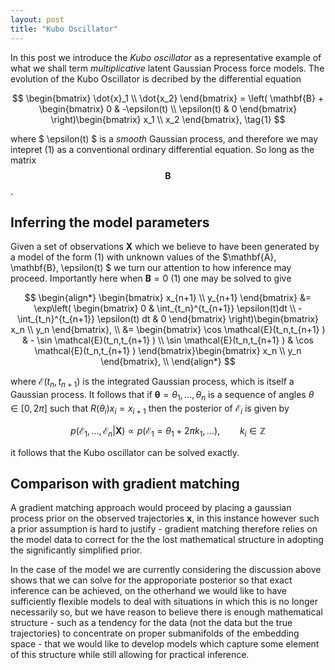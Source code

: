 ```yaml
---
layout: post
title: "Kubo Oscillator"
---
```


In this post we introduce the *Kubo oscillator* as a representative example of what we shall term *multiplicative* latent Gaussian Process force models. The evolution of the Kubo Oscillator is decribed by the differential equation

$$
\begin{bmatrix} \dot{x}_1 \\ \dot{x_2} \end{bmatrix}
= \left( \mathbf{B} + \begin{bmatrix} 0 & -\epsilon(t) \\ \epsilon(t) & 0 \end{bmatrix} \right)\begin{bmatrix} x_1 \\ x_2 \end{bmatrix}, \tag{1}
$$

where $ \epsilon(t) $ is a *smooth* Gaussian process, and therefore we may intepret (1) as a conventional ordinary differential equation. So long as the matrix $$\mathbf{B}$$.

## Inferring the model parameters
Given a set of observations $\mathbf{X}$ which we believe to have been generated by a model of the form (1) with unknown values of the $\mathbf{A}, \mathbf{B}, \epsilon(t) $ we turn our attention to how inference may proceed. Importantly here when $\mathbf{B} = 0$ (1) one may be solved to give

$$
\begin{align*}
\begin{bmatrix} x_{n+1} \\ y_{n+1} \end{bmatrix} &= \exp\left(
\begin{bmatrix} 0 & \int_{t_n}^{t_{n+1}} \epsilon(t)dt \\
-\int_{t_n}^{t_{n+1}} \epsilon(t) dt  & 0
\end{bmatrix} \right)\begin{bmatrix} x_n \\ y_n \end{bmatrix}, \\
&= \begin{bmatrix}
\cos \mathcal{E}(t_n,t_{n+1} ) & - \sin \mathcal{E}(t_n,t_{n+1} ) \\
\sin \mathcal{E}(t_n,t_{n+1} ) & \cos \mathcal{E}(t_n,t_{n+1} )
\end{bmatrix}\begin{bmatrix} x_n \\ y_n \end{bmatrix}, \\
\end{align*}
$$

where $\mathcal{E}(t_{n}, t_{n+1})$ is the integrated Gaussian process, which is itself a Gaussian process. It follows that if $\mathbf{\theta} = \theta_1, \ldots, \theta_n$ is a sequence of angles $\theta \in [0,2\pi]$ such that $R(\theta_i) x_{i} = x_{i+1}$ then the posterior of $\mathcal{E}_i$ is given by

$$
p(\mathcal{E}_1, \ldots, \mathcal{E}_n | \mathbf{X} ) \propto p(\mathcal{E}_1 =  \theta_1 + 2\pi k_1, \ldots ), \qquad k_i \in \mathbb{Z}
$$

it follows that the Kubo oscillator can be solved exactly.

## Comparison with gradient matching
A gradient matching approach would proceed by placing a gaussian process prior on the observed trajectories $\mathbf{x}$, in this instance however such a prior assumption is hard to justify - gradient matching therefore relies on the model data to correct for the the lost mathematical structure in adopting the significantly simplified prior.

In the case of the model we are currently considering the discussion above shows that we can solve for the approporiate posterior so that exact inference can be achieved, on the otherhand we would like to have sufficiently flexible models to deal with situations in which this is no longer necessarily so, but we have reason to believe there is enough mathematical structure - such as a tendency for the data (not the data but the true trajectories) to concentrate on proper submanifolds of the embedding space - that we would like to develop models which capture some element of this structure while still allowing for practical inference.